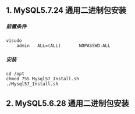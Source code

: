 ## 1. MySQL5.7.24 通用二进制包安装
##### 前置条件
```
visudo
    admin   ALL=(ALL)       NOPASSWD:ALL
```
##### 安装
```
cd /opt
chmod 755 Mysql57_Install.sh
./Mysql57_Install.sh
```

## 2. MySQL5.6.28 通用二进制包安装
